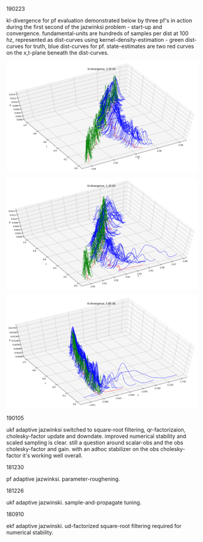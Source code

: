 
<a name="190223"/>190223

kl-divergence for pf evaluation demonstrated below by three pf's in action during the first second of the jazwinksi problem - start-up and convergence. fundamental-units are hundreds of samples per dist at 100 hz, represented as dist-curves using kernel-density-estimation - green dist-curves for truth, blue dist-curves for pf. state-estimates are two red curves on the x,t-plane beneath the dist-curves.

![pf1](images/pf1.png)

![pf2](images/pf2.png)

![pf3](images/pf3.png)

190105

ukf adaptive jazwinksi switched to square-root filtering, qr-factorizaion, cholesky-factor update and downdate. improved numerical stability and scaled sampling is clear. still a question around scalar-obs and the obs cholesky-factor and gain. with an adhoc stabilizer on the obs cholesky-factor it's working well overall.

181230

pf adaptive jazwinksi. parameter-roughening.

181226

ukf adaptive jazwinski. sample-and-propagate tuning.

180910

ekf adaptive jazwinski. ud-factorized square-root filtering required for numerical stability.
